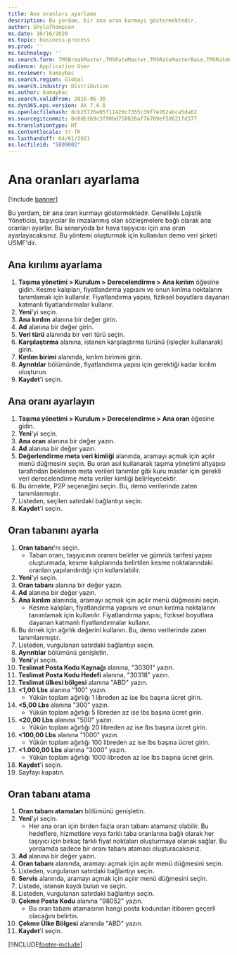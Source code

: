 ```yaml
---
title: Ana oranları ayarlama
description: Bu yordam, bir ana oran kurmayı göstermektedir.
author: ShylaThompson
ms.date: 10/16/2020
ms.topic: business-process
ms.prod: ''
ms.technology: ''
ms.search.form: TMSBreakMaster,TMSRateMaster,TMSRateMasterBase,TMSRateBaseType, TMSRouteWorkbench
audience: Application User
ms.reviewer: kamaybac
ms.search.region: Global
ms.search.industry: Distribution
ms.author: kamaybac
ms.search.validFrom: 2016-06-30
ms.dyn365.ops.version: AX 7.0.0
ms.openlocfilehash: 8cb25726e05f11420c7355c39f7e262abca5da62
ms.sourcegitcommit: 0e8db169c3f90bd750826af76709ef5d621fd377
ms.translationtype: HT
ms.contentlocale: tr-TR
ms.lasthandoff: 04/01/2021
ms.locfileid: "5809002"
---
```

# <a name="set-up-rate-masters"></a>Ana oranları ayarlama

[!include [banner](../../includes/banner.md)]

Bu yordam, bir ana oran kurmayı göstermektedir. Genellikle Lojistik Yöneticisi, taşıyıcılar ile imzalanmış olan sözleşmelere bağlı olarak ana oranları ayarlar. Bu senaryoda bir hava taşıyıcısı için ana oran ayarlayacaksınız. Bu yöntemi oluşturmak için kullanılan demo veri şirketi USMF'dir.

## <a name="set-up-break-master"></a>Ana kırılımı ayarlama

1. **Taşıma yönetimi > Kurulum > Derecelendirme > Ana kırılım** öğesine gidin. Kesme kalıpları, fiyatlandırma yapısını ve onun kırılma noktalarını tanımlamak için kullanılır. Fiyatlandırma yapısı, fiziksel boyutlara dayanan katmanlı fiyatlandırmalar kullanır.  
1. **Yeni**'yi seçin.
1. **Ana kırılım** alanına bir değer girin.
1. **Ad** alanına bir değer girin.
1. **Veri türü** alanında bir veri türü seçin.
1. **Karşılaştırma** alanına, istenen karşılaştırma türünü (işleçler kullanarak) girin.
1. **Kırılım birimi** alanında, kırılım birimini girin.
1. **Ayrıntılar** bölümünde, fiyatlandırma yapısı için gerektiği kadar kırılım oluşturun.
1. **Kaydet**'i seçin.

## <a name="set-up-rate-master"></a>Ana oranı ayarlayın

1. **Taşıma yönetimi > Kurulum > Derecelendirme > Ana oran** öğesine gidin.
1. **Yeni**'yi seçin.
1. **Ana oran** alanına bir değer yazın.
1. **Ad** alanına bir değer yazın.
1. **Değerlendirme meta veri kimliği** alanında, aramayı açmak için açılır menü düğmesini seçin. Bu oran asıl kullanarak taşıma yönetimi altyapısı tarafından beklenen meta verileri tanımlar gibi kuru master için gerekli veri derecelendirme meta veriler kimliği belirleyecektir.  
1. Bu örnekte, P2P seçeneğini seçin. Bu, demo verilerinde zaten tanımlanmıştır.
1. Listeden, seçilen satırdaki bağlantıyı seçin.
1. **Kaydet**'i seçin.

## <a name="set-up-rate-base"></a>Oran tabanını ayarla

1. **Oran tabanı**'nı seçin.
    * Taban oranı, taşıyıcının oranını belirler ve gümrük tarifesi yapısı oluşturmada, kesme kalıplarında belirtilen kesme noktalarındaki oranları yapılandırdığı için kullanılabilir.  
2. **Yeni**'yi seçin.
3. **Oran tabanı** alanına bir değer yazın.
4. **Ad** alanına bir değer yazın.
5. **Ana kırılım** alanında, aramayı açmak için açılır menü düğmesini seçin.
    * Kesme kalıpları, fiyatlandırma yapısını ve onun kırılma noktalarını tanımlamak için kullanılır. Fiyatlandırma yapısı, fiziksel boyutlara dayanan katmanlı fiyatlandırmalar kullanır.  
6. Bu örnek için ağırlık değerini kullanın. Bu, demo verilerinde zaten tanımlanmıştır.
7. Listeden, vurgulanan satırdaki bağlantıyı seçin.
8. **Ayrıntılar** bölümünü genişletin.
9. **Yeni**'yi seçin.
10. **Teslimat Posta Kodu Kaynağı** alanına, "30301" yazın.
11. **Teslimat Posta Kodu Hedefi** alanına, "30318" yazın.
12. **Teslimat ülkesi bölgesi** alanına "ABD" yazın.
13. **<1,00 Lbs** alanına "100" yazın.
    * Yükün toplam ağırlığı 1 libreden az ise lbs başına ücret girin.  
14. **<5,00 Lbs** alanına "300" yazın.
    * Yükün toplam ağırlığı 5 libreden az ise lbs başına ücret girin.  
15. **<20,00 Lbs** alanına "500" yazın.
    * Yükün toplam ağırlığı 20 libreden az ise lbs başına ücret girin.  
16. **<100,00 Lbs** alanına "1000" yazın.
    * Yükün toplam ağırlığı 100 libreden az ise lbs başına ücret girin.  
17. **<1.000,00 Lbs** alanına "3000" yazın.
    * Yükün toplam ağırlığı 1000 libreden az ise lbs başına ücret girin.  
18. **Kaydet**'i seçin.
19. Sayfayı kapatın.

## <a name="assign-rate-base"></a>Oran tabanı atama

1. **Oran tabanı atamaları** bölümünü genişletin.
2. **Yeni**'yi seçin.
    * Her ana oran için birden fazla oran tabanı atamanız olabilir. Bu hedeflere, hizmetlere veya farklı taba oranlarına bağlı olarak her taşıyıcı için birkaç farklı fiyat noktaları oluşturmaya olanak sağlar. Bu yordamda sadece bir oranı tabanı ataması oluşturacaksınız.  
3. **Ad** alanına bir değer yazın.
4. **Oran tabanı** alanında, aramayı açmak için açılır menü düğmesini seçin.
5. Listeden, vurgulanan satırdaki bağlantıyı seçin.
6. **Servis** alanında, aramayı açmak için açılır menü düğmesini seçin.
7. Listede, istenen kaydı bulun ve seçin.
8. Listeden, vurgulanan satırdaki bağlantıyı seçin.
9. **Çekme Posta Kodu** alanına "98052" yazın.
    * Bu oran tabanı atamasının hangi posta kodundan itibaren geçerli olacağını belirtin.
10. **Çekme Ülke Bölgesi** alanında "ABD" yazın.
11. **Kaydet**'i seçin.


[!INCLUDE[footer-include](../../../includes/footer-banner.md)]